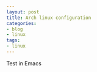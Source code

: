 ```yaml
---
layout: post
title: Arch linux configuration
categories:
- blog
- linux
tags:
- linux
---
```


Test in Emacs
